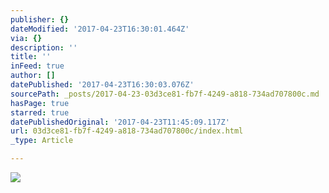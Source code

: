 ```yaml
---
publisher: {}
dateModified: '2017-04-23T16:30:01.464Z'
via: {}
description: ''
title: ''
inFeed: true
author: []
datePublished: '2017-04-23T16:30:03.076Z'
sourcePath: _posts/2017-04-23-03d3ce81-fb7f-4249-a818-734ad707800c.md
hasPage: true
starred: true
datePublishedOriginal: '2017-04-23T11:45:09.117Z'
url: 03d3ce81-fb7f-4249-a818-734ad707800c/index.html
_type: Article

---
```

![](https://the-grid-user-content.s3-us-west-2.amazonaws.com/615336c9-556c-44ce-866f-2a8be9d60a74.jpg)